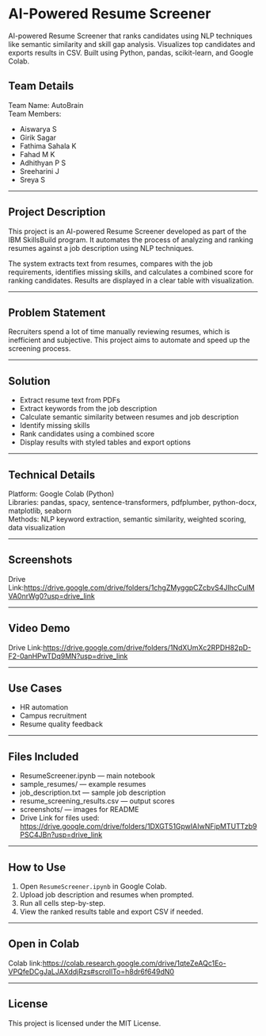# AI-Powered Resume Screener
AI-powered Resume Screener that ranks candidates using NLP techniques like semantic similarity and skill gap analysis. Visualizes top candidates and exports results in CSV. Built using Python, pandas, scikit-learn, and Google Colab.

## Team Details

Team Name: AutoBrain  
Team Members:  
- Aiswarya S  
- Girik Sagar
- Fathima Sahala K
- Fahad M K
- Adhithyan P S
- Sreeharini J
- Sreya S

---

## Project Description

This project is an AI-powered Resume Screener developed as part of the IBM SkillsBuild program. It automates the process of analyzing and ranking resumes against a job description using NLP techniques.

The system extracts text from resumes, compares with the job requirements, identifies missing skills, and calculates a combined score for ranking candidates. Results are displayed in a clear table with visualization.

---

## Problem Statement

Recruiters spend a lot of time manually reviewing resumes, which is inefficient and subjective. This project aims to automate and speed up the screening process.

---

## Solution

- Extract resume text from PDFs  
- Extract keywords from the job description  
- Calculate semantic similarity between resumes and job description  
- Identify missing skills  
- Rank candidates using a combined score  
- Display results with styled tables and export options

---

## Technical Details

Platform: Google Colab (Python)  
Libraries: pandas, spacy, sentence-transformers, pdfplumber, python-docx, matplotlib, seaborn  
Methods: NLP keyword extraction, semantic similarity, weighted scoring, data visualization  

---

## Screenshots

Drive Link:https://drive.google.com/drive/folders/1chgZMyggpCZcbvS4JIhcCulMVA0nrWg0?usp=drive_link

---

## Video Demo

Drive Link:https://drive.google.com/drive/folders/1NdXUmXc2RPDH82pD-F2-0anHPwTDq9MN?usp=drive_link

---

## Use Cases

- HR automation  
- Campus recruitment  
- Resume quality feedback  

---

## Files Included

- ResumeScreener.ipynb — main notebook  
- sample_resumes/ — example resumes  
- job_description.txt — sample job description  
- resume_screening_results.csv — output scores  
- screenshots/ — images for README
- Drive Link for files used: https://drive.google.com/drive/folders/1DXGT51GpwIAIwNFipMTUTTzb9PSC4JBn?usp=drive_link

---

## How to Use

1. Open `ResumeScreener.ipynb` in Google Colab.  
2. Upload job description and resumes when prompted.  
3. Run all cells step-by-step.  
4. View the ranked results table and export CSV if needed.

---

## Open in Colab

Colab link:https://colab.research.google.com/drive/1qteZeAQc1Eo-VPQfeDCgJaLJAXddjRzs#scrollTo=h8dr6f649dN0

---

## License

This project is licensed under the MIT License. 

